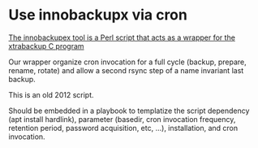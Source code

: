 # Use innobackupx via cron

[The innobackupex tool is a Perl script that acts as a wrapper for the xtrabackup C program][innobackupex]

Our wrapper organize cron invocation for a full cycle (backup,
prepare, rename, rotate) and allow a second rsync step of a name
invariant last backup.

This is an old 2012 script.

Should be embedded in a playbook to templatize the script dependency
(apt install hardlink), parameter (basedir, cron invocation frequency,
retention period, password acquisition, etc, ...), installation, and
cron invocation.

[innobackupex]: https://www.percona.com/doc/percona-xtrabackup/2.1/innobackupex/innobackupex_script.html "www.percona.com"
